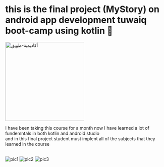 <h1> this is the final project (MyStory) on
android app development tuwaiq boot-camp using kotlin 📲 </h1>
<img width="250" alt="أكاديمية-طويق" src="https://user-images.githubusercontent.com/77029890/190995404-f7c589a2-17b7-4340-bc9d-02b5461ba2de.png">

 I have been taking this course for a month now I have learned a lot of fundemntals in both kotlin and android studio <br>and in this final project student must implent all of the subjects that they learned in the course  
<br>

![pic1](https://user-images.githubusercontent.com/77029890/195069058-51730064-df46-454e-89d9-22722597ff04.png)
![pic2](https://user-images.githubusercontent.com/77029890/195069064-c14fbc30-1d13-4ce2-84f0-99e3fb9f5e51.png)
![pic3](https://user-images.githubusercontent.com/77029890/195069066-e9f70b94-dfdc-46dc-87e8-cfcd752a8591.png)
